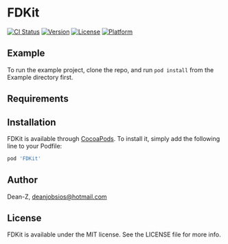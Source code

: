 # FDKit

[![CI Status](https://img.shields.io/travis/Dean-Z/FDKit.svg?style=flat)](https://travis-ci.org/Dean-Z/FDKit)
[![Version](https://img.shields.io/cocoapods/v/FDKit.svg?style=flat)](https://cocoapods.org/pods/FDKit)
[![License](https://img.shields.io/cocoapods/l/FDKit.svg?style=flat)](https://cocoapods.org/pods/FDKit)
[![Platform](https://img.shields.io/cocoapods/p/FDKit.svg?style=flat)](https://cocoapods.org/pods/FDKit)

## Example

To run the example project, clone the repo, and run `pod install` from the Example directory first.

## Requirements

## Installation

FDKit is available through [CocoaPods](https://cocoapods.org). To install
it, simply add the following line to your Podfile:

```ruby
pod 'FDKit'
```

## Author

Dean-Z, deanjobsios@hotmail.com

## License

FDKit is available under the MIT license. See the LICENSE file for more info.
